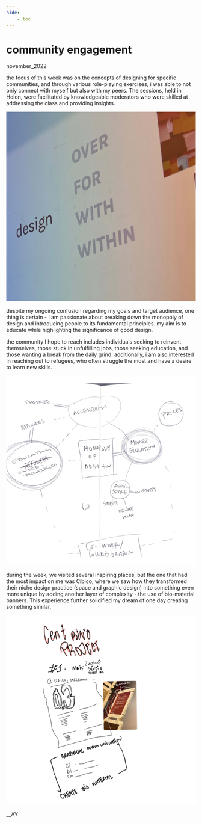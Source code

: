 ```yaml
---
hide:
    - toc
---
```


# community engagement
november_2022

the focus of this week was on the concepts of designing for specific communities, and through various role-playing exercises, i was able to not only connect with myself but also with my peers. The sessions, held in Holon, were facilitated by knowledgeable moderators who were skilled at addressing the class and providing insights. 

![](../images/06_CE/IMG_1173.jpg)

despite my ongoing confusion regarding my goals and target audience, one thing is certain - i am passionate about breaking down the monopoly of design and introducing people to its fundamental principles. my aim is to educate while highlighting the significance of good design. 

the community I hope to reach includes individuals seeking to reinvent themselves, those stuck in unfulfilling jobs, those seeking education, and those wanting a break from the daily grind. additionally, i am also interested in reaching out to refugees, who often struggle the most and have a desire to learn new skills.

![](../images/06_CE/221128_Kill-the-Monopoly.jpg)

during the week, we visited several inspiring places, but the one that had the most impact on me was Cibico, where we saw how they transformed their niche design practice (space and graphic design) into something even more unique by adding another layer of complexity - the use of bio-material banners. This experience further solidified my dream of one day creating something similar.

![](../images/06_CE/Page2.jpg)

__AY